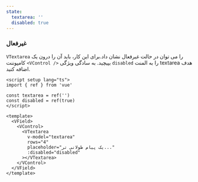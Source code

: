 ```yaml
---
state:
  textarea: ''
  disabled: true
---
```


### غیرفعال

`VTextarea` را می توان در حالت غیرفعال نشان داد.برای این کار، باید آن را درون یک کامپوننت `<VControl />` بپیچید. به سادگی ویژگی `disabled` را به المنت textarea هدف اضافه کنید.

<!--code-->

```vue
<script setup lang="ts">
import { ref } from 'vue'

const textarea = ref('')
const disabled = ref(true)
</script>

<template>
  <VField>
    <VControl>
      <VTextarea
        v-model="textarea"
        rows="4"
        placeholder="یک پیام طولانی تر..."
        :disabled="disabled"
      ></VTextarea>
    </VControl>
  </VField>
</template>
```

<!--/code-->

<!--example-->

<VField>
  <VControl>
    <VTextarea
      v-model="frontmatter.state.textarea"
      rows="4"
      placeholder="یک پیام طولانی تر..."
      :disabled="frontmatter.state.disabled"
    ></VTextarea>
  </VControl>
</VField>

<!--/example-->
